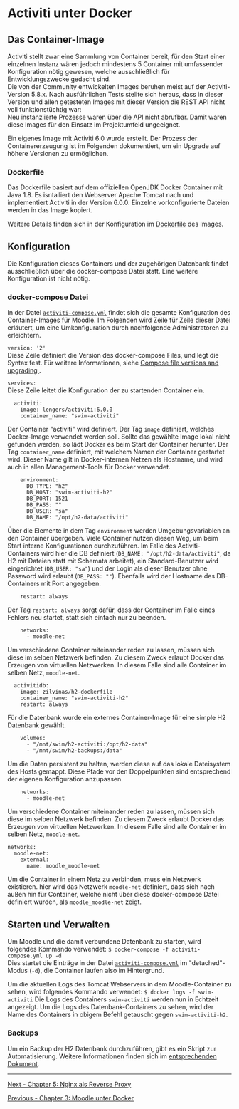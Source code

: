 # Activiti unter Docker


## Das Container-Image

Activiti stellt zwar eine Sammlung von Container bereit, für den Start einer einzelnen Instanz wären jedoch mindestens 5 Container mit umfassender Konfiguration nötig gewesen, welche ausschließlich für Entwicklungszwecke gedacht sind.  
Die von der Community entwickelten Images beruhen meist auf der Activiti-Version 5.8.x. Nach ausführlichen Tests stellte sich heraus, dass in dieser Version und allen getesteten Images mit dieser Version die REST API nicht voll funktionstüchtig war:  
Neu instanziierte Prozesse waren über die API nicht abrufbar. Damit waren diese Images für den Einsatz im Projektumfeld ungeeignet.

Ein eigenes Image mit Activiti 6.0 wurde erstellt. Der Prozess der Containererzeugung ist im Folgenden dokumentiert, um ein Upgrade auf höhere Versionen zu ermöglichen.

### Dockerfile

Das Dockerfile basiert auf dem offiziellen OpenJDK Docker Container mit Java 1.8. Es isntalliert den Webserver Apache Tomcat nach und implementiert Activiti in der Version 6.0.0. Einzelne vorkonfigurierte Dateien werden in das Image kopiert. 

Weitere Details finden sich in der Konfiguration im [Dockerfile](Activiti-Dockerfile/Dockerfile) des Images.

## Konfiguration
Die Konfiguration dieses Containers und der zugehörigen Datenbank findet ausschließlich über die docker-compose Datei statt. Eine weitere Konfiguration ist nicht nötig.

### docker-compose Datei

In der Datei [`activiti-compose.yml`](docker-compose/activiti-compose.yml) findet sich die gesamte Konfiguration des Container-Images für Moodle. Im Folgenden wird Zeile für Zeile dieser Datei erläutert, um eine Umkonfiguration durch nachfolgende Administratoren zu erleichtern.

`version: '2'`  
Diese Zeile definiert die Version des docker-compose Files, und legt die Syntax fest. Für weitere Informationen, siehe [Compose file versions and upgrading
](https://docs.docker.com/compose/compose-file/compose-versioning/).

`services:`  
Diese Zeile leitet die Konfiguration der zu startenden Container ein.

```
  activiti:
    image: lengers/activiti:6.0.0
    container_name: "swim-activiti"
```
Der Container "activiti" wird definiert. Der Tag `image` definiert, welches Docker-Image verwendet werden soll. Sollte das gewählte Image lokal nicht gefunden werden, so lädt Docker es beim Start der Container herunter.
Der Tag `container_name` definiert, mit welchem Namen der Container gestartet wird. Dieser Name gilt in Docker-internen Netzen als Hostname, und wird auch in allen Management-Tools für Docker verwendet.

```
    environment:
      DB_TYPE: "h2"
      DB_HOST: "swim-activiti-h2"
      DB_PORT: 1521
      DB_PASS: ""                                                                         
      DB_USER: "sa"
      DB_NAME: "/opt/h2-data/activiti"
```
Über die Elemente in dem Tag `environment` werden Umgebungsvariablen an den Container übergeben. Viele Container nutzen diesen Weg, um beim Start interne Konfigurationen durchzuführen. Im Falle des Activiti-Containers wird hier die DB definiert  (`DB_NAME: "/opt/h2-data/activiti"`, da H2 mit Dateien statt mit Schemata arbeitet), ein Standard-Benutzer wird eingerichtet (`DB_USER: "sa"`) und der Login als dieser Benutzer ohne Password wird erlaubt (`DB_PASS: ""`). Ebenfalls wird der Hostname des DB-Containers mit Port angegeben.

```
    restart: always
```
Der Tag `restart: always` sorgt dafür, dass der Container im Falle eines Fehlers neu startet, statt sich einfach nur zu beenden.
    
```
    networks:
      - moodle-net
```
Um verschiedene Container miteinander reden zu lassen, müssen sich diese im selben Netzwerk befinden. Zu diesem Zweck erlaubt Docker das Erzeugen von virtuellen Netzwerken. In diesem Falle sind alle Container im selben Netz, `moodle-net`.
<br>

```
  activitidb:
    image: zilvinas/h2-dockerfile
    container_name: "swim-activiti-h2"
    restart: always
```
Für die Datenbank wurde ein externes Container-Image für eine simple H2 Datenbank gewählt. 

```
    volumes:
      - "/mnt/swim/h2-activiti:/opt/h2-data"
      - "/mnt/swim/h2-backups:/data"
```
Um die Daten persistent zu halten, werden diese auf das lokale Dateisystem des Hosts gemappt. Diese Pfade vor den Doppelpunkten sind entsprechend der eigenen Konfiguration anzupassen.

```
    networks:
      - moodle-net
```
Um verschiedene Container miteinander reden zu lassen, müssen sich diese im selben Netzwerk befinden. Zu diesem Zweck erlaubt Docker das Erzeugen von virtuellen Netzwerken. In diesem Falle sind alle Container im selben Netz, `moodle-net`.

```
networks:
  moodle-net:
    external:
      name: moodle_moodle-net
```
Um die Container in einem Netz zu verbinden, muss ein Netzwerk existieren. hier wird das Netzwerk `moodle-net` definiert, dass sich nach außen hin für Container, welche nicht über diese docker-compose Datei definiert wurden, als `moodle_moodle-net` zeigt.

## Starten und Verwalten

Um Moodle und die damit verbundene Datenbank zu starten, wird folgendes Kommando verwendet:
`$ docker-compose -f activiti-compose.yml up -d`  
Dies startet die Einträge in der Datei [`activiti-compose.yml`](docker-compose/activiti-compose.yml) im "detached"-Modus (`-d`), die Container laufen also im Hintergrund.

Um die aktuellen Logs des Tomcat Webservers in dem Moodle-Container zu sehen, wird folgendes Kommando verwendet:
`$ docker logs -f swim-activiti`
Die Logs des Containers `swim-activiti` werden nun in Echtzeit angezeigt. Um die Logs des Datenbank-Containers zu sehen, wird der Name des Containers in obigem Befehl getauscht gegen `swim-activiti-h2`.

### Backups

Um ein Backup der H2 Datenbank durchzuführen, gibt es ein Skript zur Automatisierung. Weitere Informationen finden sich im [entsprechenden Dokument](docker-compose/H2-Backup/README.md).




*****************

[Next - Chapter 5: Nginx als Reverse Proxy](nginx-als-reverse-proxy.md)
  
[Previous - Chapter 3: Moodle unter Docker](moodle-unter-docker.md)